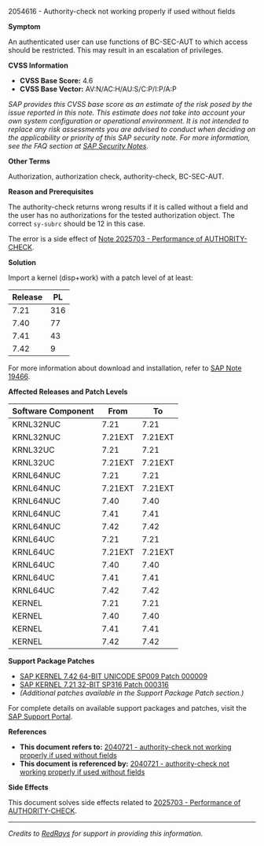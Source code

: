 2054616 - Authority-check not working properly if used without fields

**Symptom**

An authenticated user can use functions of BC-SEC-AUT to which access should be restricted. This may result in an escalation of privileges.

**CVSS Information**

- **CVSS Base Score:** 4.6
- **CVSS Base Vector:** AV:N/AC:H/AU:S/C:P/I:P/A:P

*SAP provides this CVSS base score as an estimate of the risk posed by the issue reported in this note. This estimate does not take into account your own system configuration or operational environment. It is not intended to replace any risk assessments you are advised to conduct when deciding on the applicability or priority of this SAP security note. For more information, see the FAQ section at [SAP Security Notes](https://service.sap.com/securitynotes/).*

**Other Terms**

Authorization, authorization check, authority-check, BC-SEC-AUT.

**Reason and Prerequisites**

The authority-check returns wrong results if it is called without a field and the user has no authorizations for the tested authorization object. The correct `sy-subrc` should be 12 in this case.

The error is a side effect of [Note 2025703 - Performance of AUTHORITY-CHECK](https://me.sap.com/notes/2025703).

**Solution**

Import a kernel (disp+work) with a patch level of at least:

| Release | PL  |
|---------|-----|
| 7.21    | 316 |
| 7.40    | 77  |
| 7.41    | 43  |
| 7.42    | 9   |

For more information about download and installation, refer to [SAP Note 19466](https://me.sap.com/notes/19466).

**Affected Releases and Patch Levels**

| Software Component | From | To   |
|--------------------|------|------|
| KRNL32NUC          | 7.21 | 7.21 |
| KRNL32NUC          | 7.21EXT | 7.21EXT |
| KRNL32UC           | 7.21 | 7.21 |
| KRNL32UC           | 7.21EXT | 7.21EXT |
| KRNL64NUC          | 7.21 | 7.21 |
| KRNL64NUC          | 7.21EXT | 7.21EXT |
| KRNL64NUC          | 7.40 | 7.40 |
| KRNL64NUC          | 7.41 | 7.41 |
| KRNL64NUC          | 7.42 | 7.42 |
| KRNL64UC           | 7.21 | 7.21 |
| KRNL64UC           | 7.21EXT | 7.21EXT |
| KRNL64UC           | 7.40 | 7.40 |
| KRNL64UC           | 7.41 | 7.41 |
| KRNL64UC           | 7.42 | 7.42 |
| KERNEL             | 7.21 | 7.21 |
| KERNEL             | 7.40 | 7.40 |
| KERNEL             | 7.41 | 7.41 |
| KERNEL             | 7.42 | 7.42 |

**Support Package Patches**

- [SAP KERNEL 7.42 64-BIT UNICODE SP009 Patch 000009](https://me.sap.com/softwarecenter/template/products/_APP=00200682500000001943&_EVENT=DISPHIER&HEADER=Y&FUNCTIONBAR=N&EVENT=TREE&NE=NAVIGATE&ENR=67837800100200025031&V=MAINT)
- [SAP KERNEL 7.21 32-BIT SP316 Patch 000316](https://me.sap.com/softwarecenter/template/products/_APP=00200682500000001943&_EVENT=DISPHIER&HEADER=Y&FUNCTIONBAR=N&EVENT=TREE&NE=NAVIGATE&ENR=67837800100200021235&V=MAINT)
- *(Additional patches available in the Support Package Patch section.)*

For complete details on available support packages and patches, visit the [SAP Support Portal](https://me.sap.com/).

**References**

- **This document refers to:** [2040721 - authority-check not working properly if used without fields](https://me.sap.com/notes/2040721)
- **This document is referenced by:** [2040721 - authority-check not working properly if used without fields](https://me.sap.com/notes/2040721)

**Side Effects**

This document solves side effects related to [2025703 - Performance of AUTHORITY-CHECK](https://me.sap.com/notes/2025703).

---

*Credits to [RedRays](https://redrays.io) for support in providing this information.*